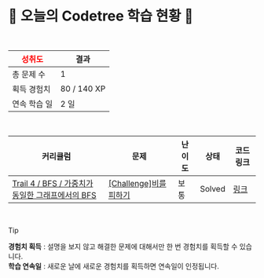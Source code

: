 # 🌲 오늘의 Codetree 학습 현황 🌲

<br />

| <span style="color:red;display:block;text-align:center;"> **성취도**</span> | 결과 |
|---|---|
| 총 문제 수 | 1 |
| 획득 경험치 | 80 / 140 XP |
| 연속 학습 일 | 2 일 |

<br />

|커리큘럼|문제|난이도|상태|코드 링크|
|---|---|---|---|---|
|[Trail 4 / BFS / 가중치가 동일한 그래프에서의 BFS](https://www.codetree.ai/trail-info/intermediate-low/)|[[Challenge]비를 피하기](https://www.codetree.ai/trails/complete/curated-cards/challenge-stay-out-of-rain/)|보통|Solved|[링크](https://github.com/pjm6401/Algorithm/blob/main/250815/%EB%B9%84%EB%A5%BC%20%ED%94%BC%ED%95%98%EA%B8%B0/stay-out-of-rain.java)|


<br />

> [!TIP]
> **경험치 획득** : 설명을 보지 않고 해결한 문제에 대해서만 한 번 경험치를 획득할 수 있습니다.  
> **학습 연속일** : 새로운 날에 새로운 경험치를 획득하면 연속일이 인정됩니다.

